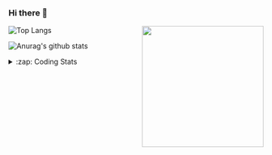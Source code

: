 ### Hi there 👋

<!--
**tao8687/tao8687** is a ✨ _special_ ✨ repository because its `README.md` (this file) appears on your GitHub profile.

Here are some ideas to get you started:

- 🔭 I’m currently working on ...
- 🌱 I’m currently learning ...
- 👯 I’m looking to collaborate on ...
- 🤔 I’m looking for help with ...
- 💬 Ask me about ...
- 📫 How to reach me: ...
- 😄 Pronouns: ...
- ⚡ Fun fact: ...
-->

<img align='right' src="https://media.giphy.com/media/M9gbBd9nbDrOTu1Mqx/giphy.gif" width="240">

  
![Top Langs](https://github-readme-stats.vercel.app/api/top-langs/?username=tao8687&layout=compact&title_color=23238E&text_color=A67D3D)

![Anurag's github stats](https://github-readme-stats.vercel.app/api?username=tao8687&show_icons=true&&text_color=A67D3D&title_color=23238E&show_icons=false&count_private=true&hide=stars)

<details>
  <summary>:zap: Coding Stats</summary>
  <br>
    
<!--START_SECTION:waka-->

```text
From: 20 December 2022 - To: 27 December 2022

C            4 hrs 28 mins   █████████░░░░░░░░░░░░░░░░   35.88 %
C++          2 hrs 41 mins   █████▒░░░░░░░░░░░░░░░░░░░   21.60 %
Python       1 hr 47 mins    ███▓░░░░░░░░░░░░░░░░░░░░░   14.38 %
Markdown     1 hr 26 mins    ███░░░░░░░░░░░░░░░░░░░░░░   11.56 %
Text         1 hr 12 mins    ██▒░░░░░░░░░░░░░░░░░░░░░░   09.67 %
YAML         15 mins         ▓░░░░░░░░░░░░░░░░░░░░░░░░   02.01 %
```

<!--END_SECTION:waka-->
</details>

